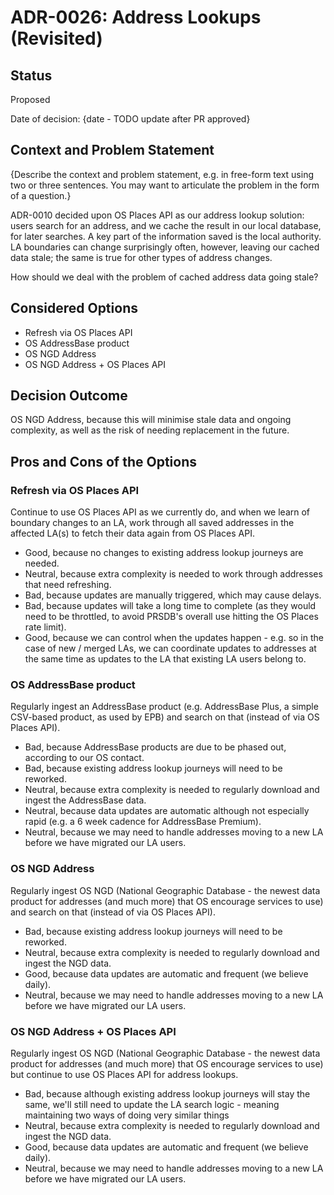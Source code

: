 # ADR-0026: Address Lookups (Revisited)

## Status

Proposed

Date of decision: {date - TODO update after PR approved}

## Context and Problem Statement

{Describe the context and problem statement, e.g. in free-form text using two or three sentences. You may want to
articulate the problem in the form of a question.}

ADR-0010 decided upon OS Places API as our address lookup solution: users search for an address, and we cache the
result in our local database, for later searches. A key part of the information saved is the local authority. LA
boundaries can change surprisingly often, however, leaving our cached data stale; the same is true for other types
of address changes.

How should we deal with the problem of cached address data going stale?

## Considered Options

* Refresh via OS Places API
* OS AddressBase product
* OS NGD Address
* OS NGD Address + OS Places API

## Decision Outcome

OS NGD Address, because this will minimise stale data and ongoing complexity, as well as the risk of needing replacement
in the future.

## Pros and Cons of the Options

### Refresh via OS Places API

Continue to use OS Places API as we currently do, and when we learn of boundary changes to an LA, work through all
saved addresses in the affected LA(s) to fetch their data again from OS Places API.

* Good, because no changes to existing address lookup journeys are needed.
* Neutral, because extra complexity is needed to work through addresses that need refreshing.
* Bad, because updates are manually triggered, which may cause delays.
* Bad, because updates will take a long time to complete (as they would need to be throttled, to avoid PRSDB's overall
  use hitting the OS Places rate limit).
* Good, because we can control when the updates happen - e.g. so in the case of new / merged LAs, we can coordinate
  updates to addresses at the same time as updates to the LA that existing LA users belong to.


### OS AddressBase product

Regularly ingest an AddressBase product (e.g. AddressBase Plus, a simple CSV-based product, as used by EPB) and search
on that (instead of via OS Places API).

* Bad, because AddressBase products are due to be phased out, according to our OS contact.
* Bad, because existing address lookup journeys will need to be reworked.
* Neutral, because extra complexity is needed to regularly download and ingest the AddressBase data.
* Neutral, because data updates are automatic although not especially rapid (e.g. a 6 week cadence for AddressBase
  Premium).
* Neutral, because we may need to handle addresses moving to a new LA before we have migrated our LA users.


### OS NGD Address

Regularly ingest OS NGD (National Geographic Database - the newest data product for addresses (and much more) that OS encourage
services to use) and search on that (instead of via OS Places API).

* Bad, because existing address lookup journeys will need to be reworked.
* Neutral, because extra complexity is needed to regularly download and ingest the NGD data.
* Good, because data updates are automatic and frequent (we believe daily).
* Neutral, because we may need to handle addresses moving to a new LA before we have migrated our LA users.


### OS NGD Address + OS Places API

Regularly ingest OS NGD (National Geographic Database - the newest data product for addresses (and much more) that OS encourage
services to use) but continue to use OS Places API for address lookups.

* Bad, because although existing address lookup journeys will stay the same, we'll still need to update the LA search
  logic - meaning maintaining two ways of doing very similar things
* Neutral, because extra complexity is needed to regularly download and ingest the NGD data.
* Good, because data updates are automatic and frequent (we believe daily).
* Neutral, because we may need to handle addresses moving to a new LA before we have migrated our LA users.